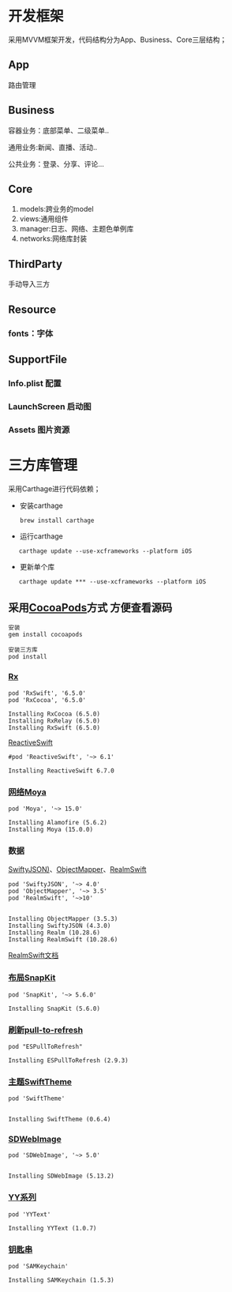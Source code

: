 # 开发框架

采用MVVM框架开发，代码结构分为App、Business、Core三层结构；

## App
路由管理

## Business
容器业务：底部菜单、二级菜单..

通用业务:新闻、直播、活动..

公共业务：登录、分享、评论...

## Core
1. models:跨业务的model
2. views:通用组件
3. manager:日志、网络、主题色单例库
4. networks:网络库封装

## ThirdParty

手动导入三方

## Resource

### fonts：字体

## SupportFile

### Info.plist 配置

### LaunchScreen 启动图

### Assets 图片资源

# 三方库管理

采用Carthage进行代码依赖；

* 安装carthage

    `brew install carthage`
    
* 运行carthage

 `    carthage update --use-xcframeworks --platform iOS `

* 更新单个库

 `    carthage update *** --use-xcframeworks --platform iOS `

## 采用[CocoaPods](https://cocoapods.org)方式 方便查看源码

```
安装 
gem install cocoapods

安装三方库
pod install
```

### [Rx](https://github.com/ReactiveX/RxSwift)

```
pod 'RxSwift', '6.5.0'
pod 'RxCocoa', '6.5.0'

Installing RxCocoa (6.5.0)
Installing RxRelay (6.5.0)
Installing RxSwift (6.5.0)
```

[ReactiveSwift](https://github.com/ReactiveCocoa/ReactiveSwift)

```
#pod 'ReactiveSwift', '~> 6.1'

Installing ReactiveSwift 6.7.0
```

### [网络Moya](https://github.com/Moya/Moya)

```
pod 'Moya', '~> 15.0'

Installing Alamofire (5.6.2)
Installing Moya (15.0.0)
```





### 数据

[SwiftyJSON)](https://github.com/SwiftyJSON/SwiftyJSON)、[ObjectMapper](https://github.com/tristanhimmelman/ObjectMapper)、[RealmSwift](https://github.com/realm/realm-swift)

```
pod 'SwiftyJSON', '~> 4.0'
pod 'ObjectMapper', '~> 3.5'
pod 'RealmSwift', '~>10'


Installing ObjectMapper (3.5.3)
Installing SwiftyJSON (4.3.0)
Installing Realm (10.28.6)
Installing RealmSwift (10.28.6)
```

[RealmSwift文档](https://www.mongodb.com/docs/realm/sdk/swift/install/#std-label-ios-install)



### [布局SnapKit](https://github.com/search?q=SnapKit)

```
pod 'SnapKit', '~> 5.6.0'

Installing SnapKit (5.6.0)
```

### [刷新pull-to-refresh](https://github.com/eggswift/pull-to-refresh)

```
pod "ESPullToRefresh"

Installing ESPullToRefresh (2.9.3)
```

### [主题SwiftTheme](https://github.com/wxxsw/SwiftTheme)

```
pod 'SwiftTheme'


Installing SwiftTheme (0.6.4)
```

### [SDWebImage](https://github.com/SDWebImage/SDWebImage)

```
pod 'SDWebImage', '~> 5.0'


Installing SDWebImage (5.13.2)
```

### [YY系列](https://github.com/ibireme/YYKit)

```
pod 'YYText'

Installing YYText (1.0.7)
```

### [钥匙串](https://github.com/soffes/SAMKeychain)

```
pod 'SAMKeychain'

Installing SAMKeychain (1.5.3)
```




